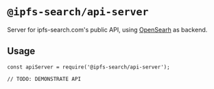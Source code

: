 # `@ipfs-search/api-server`

Server for ipfs-search.com's public API, using [OpenSearh](https://opensearch.org/) as backend.

## Usage

```
const apiServer = require('@ipfs-search/api-server');

// TODO: DEMONSTRATE API
```
